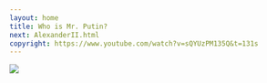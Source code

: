```yaml
---
layout: home
title: Who is Mr. Putin?
next: AlexanderII.html
copyright: https://www.youtube.com/watch?v=sQYUzPM135Q&t=131s
---
```


[![](https://perestroika-2.com/images/prison.jpg)](Кац.html)
